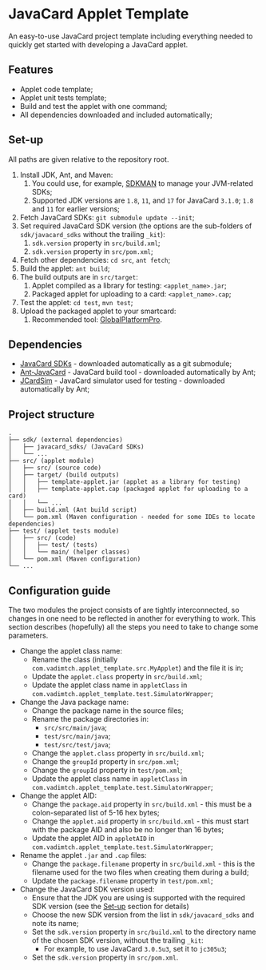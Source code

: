 # JavaCard Applet Template

An easy-to-use JavaCard project template including everything needed to quickly get started with developing a JavaCard applet.


## Features
* Applet code template;
* Applet unit tests template;
* Build and test the applet with one command;
* All dependencies downloaded and included automatically;


## Set-up
All paths are given relative to the repository root.

1. Install JDK, Ant, and Maven:
   1. You could use, for example, [SDKMAN](https://sdkman.io/) to manage your JVM-related SDKs;
   2. Supported JDK versions are `1.8`, `11`, and `17` for JavaCard `3.1.0`; `1.8` and `11` for earlier versions;
2. Fetch JavaCard SDKs: `git submodule update --init`;
3. Set required JavaCard SDK version (the options are the sub-folders of `sdk/javacard_sdks` without the trailing `_kit`):
   1. `sdk.version` property in `src/build.xml`;
   2. `sdk.version` property in `src/pom.xml`;
4. Fetch other dependencies: `cd src`, `ant fetch`;
5. Build the applet: `ant build`;
6. The build outputs are in `src/target`:
   1. Applet compiled as a library for testing: `<applet_name>.jar`;
   2. Packaged applet for uploading to a card: `<applet_name>.cap`;
7. Test the applet: `cd test`, `mvn test`;
8. Upload the packaged applet to your smartcard:
   1. Recommended tool: [GlobalPlatformPro](https://github.com/martinpaljak/GlobalPlatformPro).


## Dependencies
* [JavaCard SDKs](https://github.com/martinpaljak/oracle_javacard_sdks) - downloaded automatically as a git submodule;
* [Ant-JavaCard](https://github.com/martinpaljak/ant-javacard) - JavaCard build tool - downloaded automatically by Ant;
* [JCardSim](https://github.com/licel/jcardsim) - JavaCard simulator used for testing - downloaded automatically by Ant;

## Project structure
```
.  
├── sdk/ (external dependencies)
│   ├── javacard_sdks/ (JavaCard SDKs) 
│   └── ...  
├── src/ (applet module)
│   ├── src/ (source code)
│   ├── target/ (build outputs)
│   │   ├── template-applet.jar (applet as a library for testing)
│   │   ├── template-applet.cap (packaged applet for uploading to a card)
│   │   └── ...
│   ├── build.xml (Ant build script)
│   └── pom.xml (Maven configuration - needed for some IDEs to locate dependencies)
├── test/ (applet tests module)
│   ├── src/ (code)
│   │   ├── test/ (tests)
│   │   └── main/ (helper classes)
│   └── pom.xml (Maven configuration)
└── ...  
```

## Configuration guide
The two modules the project consists of are tightly interconnected, so changes in one need to be reflected in another for everything to work. 
This section describes (hopefully) all the steps you need to take to change some parameters.

* Change the applet class name:
  * Rename the class (initially `com.vadimtch.applet_template.src.MyApplet`) and the file it is in;
  * Update the `applet.class` property in `src/build.xml`;
  * Update the applet class name in `appletClass` in `com.vadimtch.applet_template.test.SimulatorWrapper`;
* Change the Java package name:
  * Change the package name in the source files;
  * Rename the package directories in:
    * `src/src/main/java`;
    * `test/src/main/java`;
    * `test/src/test/java`;
  * Change the `applet.class` property in `src/build.xml`;
  * Change the `groupId` property in `src/pom.xml`;
  * Change the `groupId` property in `test/pom.xml`;
  * Update the applet class name in `appletClass` in `com.vadimtch.applet_template.test.SimulatorWrapper`;
* Change the applet AID:
  * Change the `package.aid` property in `src/build.xml` - this must be a colon-separated list of 5-16 hex bytes;
  * Change the `applet.aid` property in `src/build.xml` - this must start with the package AID and also be no longer than 16 bytes;
  * Update the applet AID in `appletAID` in `com.vadimtch.applet_template.test.SimulatorWrapper`;
* Rename the applet `.jar` and `.cap` files:
  * Change the `package.filename` property in `src/build.xml` - this is the filename used for the two files when creating them during a build;
  * Update the `package.filename` property in `test/pom.xml`;
* Change the JavaCard SDK version used:
  * Ensure that the JDK you are using is supported with the required SDK version (see the [Set-up](#set-up) section for details)
  * Choose the new SDK version from the list in `sdk/javacard_sdks` and note its name;
  * Set the `sdk.version` property in `src/build.xml` to the directory name of the chosen SDK version, without the trailing `_kit`:
    * For example, to use JavaCard `3.0.5u3`, set it to `jc305u3`;
  * Set the `sdk.version` property in `src/pom.xml`.